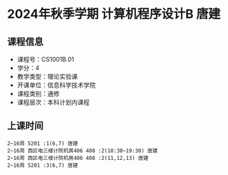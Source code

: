# 2024年秋季学期 计算机程序设计B 唐建






## 课程信息

- 课程号：CS1001B.01
- 学分：4
- 教学类型：理论实验课
- 开课单位：信息科学技术学院
- 课程类别：通修
- 课程层次：本科计划内课程

## 上课时间

```
2~16周 5201 :1(6,7) 唐建
2~16周 西区电三楼计院机房406 408 :2(18:30~19:30) 唐建
2~16周 西区电三楼计院机房406 408 :2(11,12,13) 唐建
2~16周 5201 :3(6,7) 唐建
```

